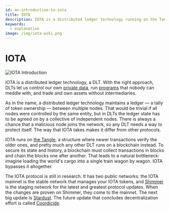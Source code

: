 ```yaml
---
id: an-introduction-to-iota
title: IOTA
description: IOTA is a distributed ledger technology running on the Tangle instead of a blockchain.
keywords:
  - explanation
image: /img/iota-wiki.png
---
```


# IOTA

![IOTA Introduction](/img/Banner/banner_iota.svg)

IOTA is a distributed ledger technology, a DLT. With the right approach, DLTs let us control our own [private data](https://wiki.iota.org/identity.rs/introduction), run [programs](https://wiki.iota.org/smart-contracts/overview) that nobody can meddle with, and trade and own assets without intermediaries.

As in the name, a distributed ledger technology maintains a ledger — a tally of token ownership — between multiple nodes. That would be trivial if all nodes were controlled by the same entity, but in DLTs the ledger state has to be agreed on by a collective of independent nodes. There is always a chance that a malicious node joins the network, so any DLT needs a way to protect itself. The way that IOTA takes makes it differ from other protocols.

IOTA runs on [the Tangle](./tangle.md), a structure where newer transactions verify the older ones, and pretty much any other DLT runs on a blockchain instead. To secure its state and history, a blockchain must collect transactions in blocks and chain the blocks one after another. That leads to a natural bottleneck: imagine loading the world's cargo into a single train wagon by wagon. IOTA bypasses it altogether.

The IOTA protocol is still in research. It has two public networks: the IOTA mainnet is the stable network that manages your IOTA tokens, and [Shimmer](../future/shimmer.md) is the staging network for the latest and greatest protocol updates. When the changes are proven on Shimmer, they come to the mainnet. The next big update is [Stardust](https://blog.shimmer.network/stardust-upgrade-in-a-nutshell/). The future update that concludes decentralization effort is called [Coordicide](roadmap-to-decentralization.md).
